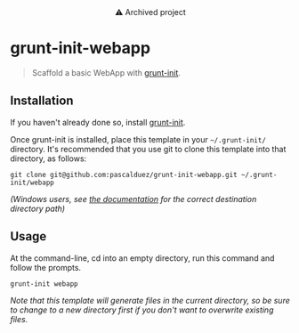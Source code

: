 <div align="center">⚠️ Archived project</div>

# grunt-init-webapp

> Scaffold a basic WebApp with [grunt-init][].

[grunt-init]: http://gruntjs.com/project-scaffolding

## Installation
If you haven't already done so, install [grunt-init][].

Once grunt-init is installed, place this template in your `~/.grunt-init/` directory. It's recommended that you use git to clone this template into that directory, as follows:

```
git clone git@github.com:pascalduez/grunt-init-webapp.git ~/.grunt-init/webapp
```

_(Windows users, see [the documentation][grunt-init] for the correct destination directory path)_

## Usage

At the command-line, cd into an empty directory, run this command and follow the prompts.

```
grunt-init webapp
```

_Note that this template will generate files in the current directory, so be sure to change to a new directory first if you don't want to overwrite existing files._
